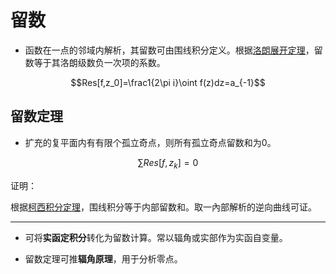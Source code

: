 # 留数

- 函数在一点的邻域内解析，其留数可由围线积分定义。根据[洛朗展开定理](%E7%BA%A7%E6%95%B0.md)，留数等于其洛朗级数负一次项的系数。

$$Res[f,z_0]=\frac1{2\pi i}\oint f(z)dz=a_{-1}$$

## 留数定理

- 扩充的复平面内有有限个孤立奇点，则所有孤立奇点留数和为0。

$$\sum Res[f,z_k]=0$$

证明：

根据[柯西积分定理](%E7%A7%AF%E5%88%86.md)，围线积分等于内部留数和。取一內部解析的逆向曲线可证。

---

- 可将**实函定积分**转化为留数计算。常以辐角或实部作为实函自变量。

- 留数定理可推**辐角原理**，用于分析零点。
